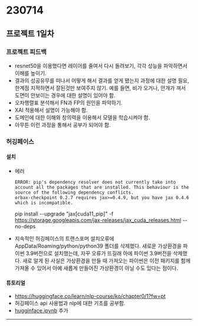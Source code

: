 # 230714

## 프로젝트 1일차

### 프로젝트 피드백

- resnet50을 이용했다면 레이어를 줄여서 다시 돌려보기, 각각 성능을 파악하면서 이해를 높이기.
- 결과의 성공유무를 떠나서 어떻게 해서 결과를 얻게 됐는지 과정에 대한 설명 필요, 한계점 지적하면서 잘된것만 보여주지 않기. 예를 들면, 비가 오거나, 안개가 껴서 도면이 안보이는 경우에 대한 설명이 있어야 함.
- 오차행렬표 분석해서 FN과 FP의 원인을 파악하기.
- XAI 적용해서 설명이 가능해야 함.
- 도메인에 대한 이해와 창의력을 이용해서 모델을 학습시켜야 함.
- 아무튼 이런 과정을 통해서 공부가 되어야 함.

### 허깅페이스

#### 설치

- 에러
  ```
  ERROR: pip's dependency resolver does not currently take into account all the packages that are installed. This behaviour is the source of the following dependency conflicts.
  orbax-checkpoint 0.2.7 requires jax>=0.4.9, but you have jax 0.4.6 which is incompatible.
  ```


    pip install --upgrade "jax[cuda11_pip]" -f https://storage.googleapis.com/jax-releases/jax_cuda_releases.html --no-deps

- 지속적인 허깅페이스의 트랜스포머 설치오류에 AppData/Roaming/python/python39 폴더를 삭제했다. 새로운 가상환경을 파이썬 3.9버전으로 설치했는데, 자꾸 오류가 뜨길래 아에 파이썬 3.9버전을 삭제했다. 새로 알게 된 사실은 가상환경을 만들 때 가져오는 파이썬은 이전 패키지를 함께 가져올 수 있어서 아예 새롭게 만들어진 가상환경이 아닐 수도 있다는 점이다.

#### 튜토리얼

- https://huggingface.co/learn/nlp-course/ko/chapter0/1?fw=pt
- 허깅페이스 api 사용법과 nlp에 대한 기초를 공부함.
- [hugginface.ipynb]('../../../../../10-deep-learning/7-July/huggingface/huggingface.ipynb') 추가

---
